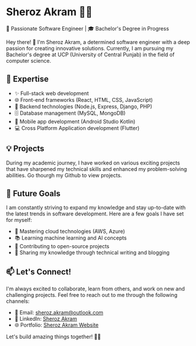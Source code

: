 # Sheroz Akram 👨‍💻

🌟 Passionate Software Engineer | 🎓 Bachelor's Degree in Progress

Hey there! 👋 I'm Sheroz Akram, a determined software engineer with a deep passion for creating innovative solutions. Currently, I am pursuing my Bachelor's degree at UCP (University of Central Punjab) in the field of computer science.

## 🚀 Expertise

- ✨ Full-stack web development
- 🌐 Front-end frameworks (React, HTML, CSS, JavaScript)
- 🧠 Backend technologies (Node.js, Express, Django, PHP)
- 🗄️ Database management (MySQL, MongoDB)
- 📱 Mobile app development (Android Studio Kotlin)
- 💻 Cross Platform Application development (Flutter)

## 💡 Projects

During my academic journey, I have worked on various exciting projects that have sharpened my technical skills and enhanced my problem-solving abilities. Go thourgh my Github to view projects.

## 🌱 Future Goals

I am constantly striving to expand my knowledge and stay up-to-date with the latest trends in software development. Here are a few goals I have set for myself:

- 🎯 Mastering cloud technologies (AWS, Azure)
- 📚 Learning machine learning and AI concepts
- 🌟 Contributing to open-source projects
- 📝 Sharing my knowledge through technical writing and blogging

## 📫 Let's Connect!

I'm always excited to collaborate, learn from others, and work on new and challenging projects. Feel free to reach out to me through the following channels:

- 📧 Email: [sheroz.akram@outlook.com](mailto:sheroz.akram@outlook.com)
- 💼 LinkedIn: [Sheroz Akram](https://www.linkedin.com/in/shehroz-akram/)
- 🌐 Portfolio: [Sheroz Akram Website](https://sheroz.pages.dev/)

Let's build amazing things together! 🤝✨
